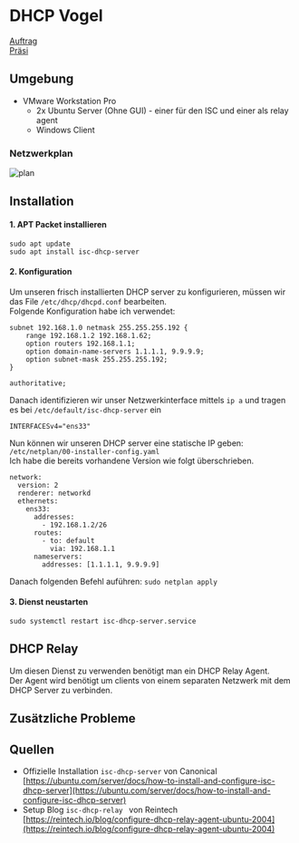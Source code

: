 # DHCP Vogel
[Auftrag](https://olat.bbw.ch/auth/1%3A1%3A32068123854%3A3%3A0%3Aserv%3Ax%3A_csrf%3A03007576-d952-4001-add7-05c93a6fbd08/DHCP%20PXE/DHCP-Auftrag.pdf)  
[Präsi](https://olat.bbw.ch/auth/1%3A1%3A32068123854%3A3%3A0%3Aserv%3Ax%3A_csrf%3A03007576-d952-4001-add7-05c93a6fbd08/DHCP%20PXE/DHCP-praesi.pdf)
## Umgebung
- VMware Workstation Pro
    - 2x Ubuntu Server (Ohne GUI) - einer für den ISC und einer als relay agent
    - Windows Client

### Netzwerkplan
![plan](drawio/plan.drawio)

## Installation
#### 1. APT Packet installieren

```
sudo apt update
sudo apt install isc-dhcp-server
```

#### 2. Konfiguration

Um unseren frisch installierten DHCP server zu konfigurieren, müssen wir das File `/etc/dhcp/dhcpd.conf` bearbeiten.  
Folgende Konfiguration habe ich verwendet:

```
subnet 192.168.1.0 netmask 255.255.255.192 {
    range 192.168.1.2 192.168.1.62;
    option routers 192.168.1.1;
    option domain-name-servers 1.1.1.1, 9.9.9.9;
    option subnet-mask 255.255.255.192;
}

authoritative;
```

Danach identifizieren wir unser Netzwerkinterface mittels `ip a` und tragen es bei `/etc/default/isc-dhcp-server` ein
```
INTERFACESv4="ens33"
```
Nun können wir unseren DHCP server eine statische IP geben: `/etc/netplan/00-installer-config.yaml`  
Ich habe die bereits vorhandene Version wie folgt überschrieben.

```
network:
  version: 2
  renderer: networkd
  ethernets:
    ens33:
      addresses:
        - 192.168.1.2/26
      routes:
        - to: default
          via: 192.168.1.1
      nameservers:
        addresses: [1.1.1.1, 9.9.9.9]
```
Danach folgenden Befehl auführen: `sudo netplan apply`

#### 3. Dienst neustarten

```
sudo systemctl restart isc-dhcp-server.service
```

## DHCP Relay
Um diesen Dienst zu verwenden benötigt man ein DHCP Relay Agent.  
Der Agent wird benötigt um clients von einem separaten Netzwerk mit dem DHCP Server zu verbinden.

## Zusätzliche Probleme

## Quellen
- Offizielle Installation `isc-dhcp-server` von Canonical  
[https://ubuntu.com/server/docs/how-to-install-and-configure-isc-dhcp-server](https://ubuntu.com/server/docs/how-to-install-and-configure-isc-dhcp-server)
- Setup Blog `isc-dhcp-relay ` von Reintech  
[https://reintech.io/blog/configure-dhcp-relay-agent-ubuntu-2004](https://reintech.io/blog/configure-dhcp-relay-agent-ubuntu-2004)
